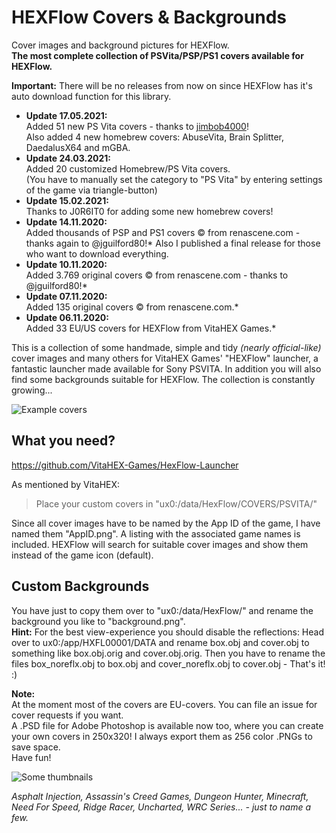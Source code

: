 # HEXFlow Covers & Backgrounds
Cover images and background pictures for HEXFlow.<br>
**The most complete collection of PSVita/PSP/PS1 covers available for HEXFlow.**

**Important:** There will be no releases from now on since HEXFlow has it's auto download function for this library.

* **Update 17.05.2021:**<br>
Added 51 new PS Vita covers - thanks to [jimbob4000](https://github.com/jimbob4000)!<br>
Also added 4 new homebrew covers: AbuseVita, Brain Splitter, DaedalusX64 and mGBA.<br>
* **Update 24.03.2021:**<br>
Added 20 customized Homebrew/PS Vita covers.<br>
(You have to manually set the category to "PS Vita" by entering settings of the game via triangle-button)<br>
* **Update 15.02.2021:**<br>
Thanks to J0R6IT0 for adding some new homebrew covers!<br>
* **Update 14.11.2020:**<br>
Added thousands of PSP and PS1 covers © from renascene.com - thanks again to @jguilford80!* Also I published a final release for those who want to download everything.<br>
* **Update 10.11.2020:**<br>
Added 3.769 original covers © from renascene.com - thanks to @jguilford80!*<br>
* **Update 07.11.2020:**<br>
Added 135 original covers © from renascene.com.*<br>
* **Update 06.11.2020:**<br>
Added 33 EU/US covers for HEXFlow from VitaHEX Games.*

This is a collection of some handmade, simple and tidy *(nearly official-like)* cover images and many others for VitaHEX Games' "HEXFlow" launcher, a fantastic launcher made available for Sony PSVITA. In addition you will also find some backgrounds suitable for HEXFlow. The collection is constantly growing...

![Example covers](/img/background-example.jpg)

## What you need?
https://github.com/VitaHEX-Games/HexFlow-Launcher

As mentioned by VitaHEX:
> Place your custom covers in "ux0:/data/HexFlow/COVERS/PSVITA/"

Since all cover images have to be named by the App ID of the game, I have named them "AppID.png". A listing with the associated game names is included.
HEXFlow will search for suitable cover images and show them instead of the game icon (default).

## Custom Backgrounds
You have just to copy them over to "ux0:/data/HexFlow/" and rename the background you like to "background.png".<br>
**Hint:** For the best view-experience you should disable the reflections: Head over to ux0:/app/HXFL00001/DATA and rename box.obj and cover.obj to something like box.obj.orig and cover.obj.orig. Then you have to rename the files box_noreflx.obj to box.obj and cover_noreflx.obj to cover.obj - That's it! :)

**Note:**<br>
At the moment most of the covers are EU-covers. You can file an issue for cover requests if you want.<br>
A .PSD file for Adobe Photoshop is available now too, where you can create your own covers in 250x320! I always export them as 256 color .PNGs to save space.<br>
Have fun!

![Some thumbnails](/img/some-thumbnails.png)

*Asphalt Injection, Assassin's Creed Games, Dungeon Hunter, Minecraft, Need For Speed, Ridge Racer, Uncharted, WRC Series... - just to name a few.*
